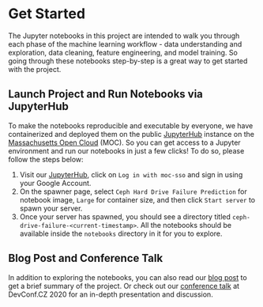 # Get Started

The Jupyter notebooks in this project are intended to walk you through each phase of the machine learning workflow - data understanding and exploration, data cleaning, feature engineering, and model training. So going through these notebooks step-by-step is a great way to get started with the project.


## Launch Project and Run Notebooks via JupyterHub

To make the notebooks reproducible and executable by everyone, we have containerized and deployed them on the public [JupyterHub](https://jupyterhub-opf-jupyterhub.apps.zero.massopen.cloud) instance on the [Massachusetts Open Cloud](https://massopen.cloud/) (MOC). So you can get access to a Jupyter environment and run our notebooks in just a few clicks! To do so, please follow the steps below:

1. Visit our [JupyterHub](https://jupyterhub-opf-jupyterhub.apps.zero.massopen.cloud), click on `Log in with moc-sso` and sign in using your Google Account.
2. On the spawner page, select `Ceph Hard Drive Failure Prediction` for notebook image, `Large` for container size, and then click `Start server` to spawn your server.
3. Once your server has spawned, you should see a directory titled `ceph-drive-failure-<current-timestamp>`. All the notebooks should be available inside the `notebooks` directory in it for you to explore.


## Blog Post and Conference Talk

In addition to exploring the notebooks, you can also read our [blog post](./blog/hard-drive-failure-prediction-blog.md) to get a brief summary of the project. Or check out our [conference talk](https://www.youtube.com/watch?v=BXHIabjpARA) at DevConf.CZ 2020 for an in-depth presentation and discussion.
